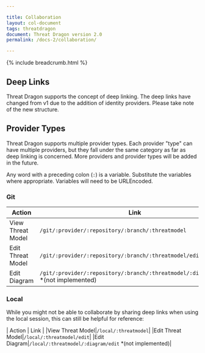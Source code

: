 ```yaml
---

title: Collaboration
layout: col-document
tags: threatdragon
document: Threat Dragon version 2.0
permalink: /docs-2/collaboration/

---
```


{% include breadcrumb.html %}

## Deep Links

Threat Dragon supports the concept of deep linking.  The deep links have changed from v1 due to
the addition of identity providers. Please take note of the new structure.

## Provider Types

Threat Dragon supports multiple provider types.  Each provider "type" can have multiple providers,
but they fall under the same category as far as deep linking is concerned.
More providers and provider types will be added in the future.

Any word with a preceding colon (`:`) is a variable.  Substitute the variables where appropriate.
Variables will need to be URLEncoded.

### Git

| Action | Link |
|---|---|
|View Threat Model|`/git/:provider/:repository/:branch/:threatmodel`|
|Edit Threat Model|`/git/:provider/:repository/:branch/:threatmodel/edit`|
|Edit Diagram|`/git/:provider/:repository/:branch/:threatmodel/:diagram/edit` *(not implemented)|

### Local

While you might not be able to collaborate by sharing deep links when using the local session,
this can still be helpful for reference:

| Action | Link |
|View Threat Model|`/local/:threatmodel`|
|Edit Threat Model|`/local/:threatmodel/edit`|
|Edit Diagram|`/local/:threatmodel/:diagram/edit` *(not implemented)|
